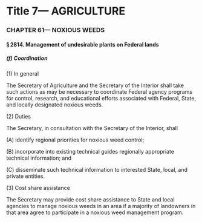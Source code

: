 
# Title 7— AGRICULTURE
### CHAPTER 61— NOXIOUS WEEDS
#### § 2814. Management of undesirable plants on Federal lands
##### (f) Coordination

(1) In general

The Secretary of Agriculture and the Secretary of the Interior shall take such actions as may be necessary to coordinate Federal agency programs for control, research, and educational efforts associated with Federal, State, and locally designated noxious weeds.

(2) Duties

The Secretary, in consultation with the Secretary of the Interior, shall

(A) identify regional priorities for noxious weed control;

(B) incorporate into existing technical guides regionally appropriate technical information; and

(C) disseminate such technical information to interested State, local, and private entities.

(3) Cost share assistance

The Secretary may provide cost share assistance to State and local agencies to manage noxious weeds in an area if a majority of landowners in that area agree to participate in a noxious weed management program.
